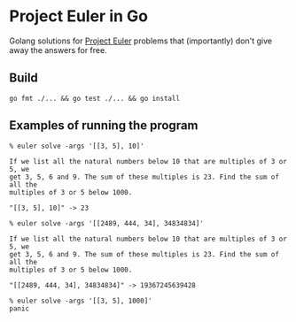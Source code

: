 # Project Euler in Go

Golang solutions for [Project Euler](https://projecteuler.net/) problems that
(importantly) don't give away the answers for free.

## Build

```
go fmt ./... && go test ./... && go install
```

## Examples of running the program

```
% euler solve -args '[[3, 5], 10]'

If we list all the natural numbers below 10 that are multiples of 3 or 5, we
get 3, 5, 6 and 9. The sum of these multiples is 23. Find the sum of all the
multiples of 3 or 5 below 1000.

"[[3, 5], 10]" -> 23
```

```
% euler solve -args '[[2489, 444, 34], 34834834]'

If we list all the natural numbers below 10 that are multiples of 3 or 5, we
get 3, 5, 6 and 9. The sum of these multiples is 23. Find the sum of all the
multiples of 3 or 5 below 1000.

"[[2489, 444, 34], 34834834]" -> 19367245639428
```

```
% euler solve -args '[[3, 5], 1000]'
panic
```
